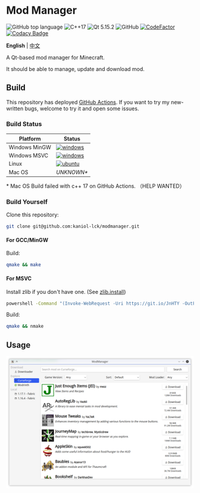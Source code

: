 # Mod Manager

![GitHub top language](https://img.shields.io/github/languages/top/kaniol-lck/modmanager) ![C++17](https://img.shields.io/badge/C%2B%2B-17-%2300599C) ![Qt 5.15.2](https://img.shields.io/badge/Qt-5.15.2-%2341CD52) ![GitHub](https://img.shields.io/github/license/kaniol-lck/modmanager) [![CodeFactor](https://www.codefactor.io/repository/github/kaniol-lck/modmanager/badge)](https://www.codefactor.io/repository/github/kaniol-lck/modmanager) [![Codacy Badge](https://app.codacy.com/project/badge/Grade/4f9ae02df7ba432aab449f9d5bdfabeb)](https://www.codacy.com/gh/kaniol-lck/modmanager/dashboard?utm_source=github.com&amp;utm_medium=referral&amp;utm_content=kaniol-lck/modmanager&amp;utm_campaign=Badge_Grade)

**English** | [中文](README_zh.md)

A Qt-based mod manager for Minecraft.

It should be able to manage, update and download mod.

## Build

This repository has deployed [GitHub Actions](https://github.com/kaniol-lck/modmanager/actions). If you want to try my new-written bugs, welcome to try it and open some issues.

### Build Status

| Platform      | Status                                                       |
| ------------- | ------------------------------------------------------------ |
| Windows MinGW | [![windows](https://github.com/kaniol-lck/modmanager/actions/workflows/windows-mingw.yml/badge.svg)](https://github.com/kaniol-lck/modmanager/blob/master/.github/workflows/windows-mingw.yml) |
| Windows MSVC  | [![windows](https://github.com/kaniol-lck/modmanager/actions/workflows/windows-msvc.yml/badge.svg)](https://github.com/kaniol-lck/modmanager/blob/master/.github/workflows/windows-msvc.yml) |
| Linux         | [![ubuntu](https://github.com/kaniol-lck/modmanager/actions/workflows/ubuntu.yml/badge.svg)](https://github.com/kaniol-lck/modmanager/blob/master/.github/workflows/ubuntu.yml) |
| Mac OS        | *UNKNOWN\**                                                  |

\* Mac OS Build failed with c++ 17 on GitHub Actions. （HELP WANTED）

### Build Yourself

Clone this repository: 

```bash
git clone git@github.com:kaniol-lck/modmanager.git
```

#### For GCC/MinGW

Build:

```bash
qmake && make
```

#### For MSVC

Install zlib if you don't have one. (See [zlib.install](https://github.com/horta/zlib.install))

```bash
powershell -Command "(Invoke-WebRequest -Uri https://git.io/JnHTY -OutFile install_zlib.bat)"; ./install_zlib.bat; del install_zlib.bat
```

Build:

```bash
qmake && nmake
```

## Usage

![curseforge_browser](images/curseforge_browser.png)
